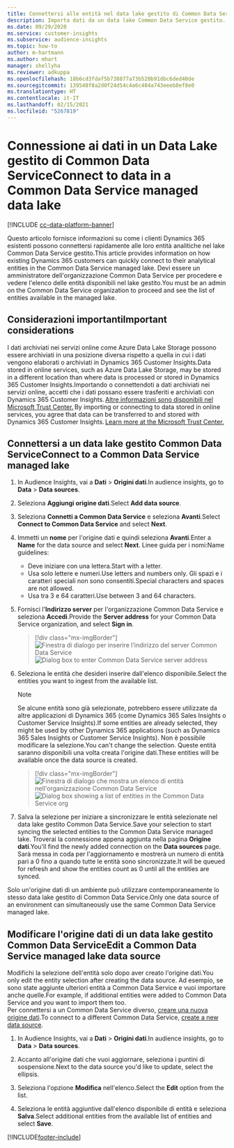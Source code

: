```yaml
---
title: Connettersi alle entità nel data lake gestito di Common Data Service
description: Importa dati da un data lake Common Data Service gestito.
ms.date: 09/29/2020
ms.service: customer-insights
ms.subservice: audience-insights
ms.topic: how-to
author: m-hartmann
ms.author: mhart
manager: shellyha
ms.reviewer: adkuppa
ms.openlocfilehash: 18b6cd3fdaf5b738877a73b520b91dbc6ded40de
ms.sourcegitcommit: 139548f8a2d0f24d54c4a6c404a743eeeb8ef8e0
ms.translationtype: HT
ms.contentlocale: it-IT
ms.lasthandoff: 02/15/2021
ms.locfileid: "5267819"
---
```

# <a name="connect-to-data-in-a-common-data-service-managed-data-lake"></a><span data-ttu-id="0ff7d-103">Connessione ai dati in un Data Lake gestito di Common Data Service</span><span class="sxs-lookup"><span data-stu-id="0ff7d-103">Connect to data in a Common Data Service managed data lake</span></span>

[!INCLUDE [cc-data-platform-banner](../includes/cc-data-platform-banner.md)]

<span data-ttu-id="0ff7d-104">Questo articolo fornisce informazioni su come i clienti Dynamics 365 esistenti possono connettersi rapidamente alle loro entità analitiche nel lake Common Data Service gestito.</span><span class="sxs-lookup"><span data-stu-id="0ff7d-104">This article provides information on how existing Dynamics 365 customers can quickly connect to their analytical entities in the Common Data Service managed lake.</span></span> <span data-ttu-id="0ff7d-105">Devi essere un amministratore dell'organizzazione Common Data Service per procedere e vedere l'elenco delle entità disponibili nel lake gestito.</span><span class="sxs-lookup"><span data-stu-id="0ff7d-105">You must be an admin on the Common Data Service organization to proceed and see the list of entities available in the managed lake.</span></span>

## <a name="important-considerations"></a><span data-ttu-id="0ff7d-106">Considerazioni importanti</span><span class="sxs-lookup"><span data-stu-id="0ff7d-106">Important considerations</span></span>

<span data-ttu-id="0ff7d-107">I dati archiviati nei servizi online come Azure Data Lake Storage possono essere archiviati in una posizione diversa rispetto a quella in cui i dati vengono elaborati o archiviati in Dynamics 365 Customer Insights.</span><span class="sxs-lookup"><span data-stu-id="0ff7d-107">Data stored in online services, such as Azure Data Lake Storage, may be stored in a different location than where data is processed or stored in Dynamics 365 Customer Insights.</span></span><span data-ttu-id="0ff7d-108">Importando o connettendoti a dati archiviati nei servizi online, accetti che i dati possano essere trasferiti e archiviati con Dynamics 365 Customer Insights. [Altre informazioni sono disponibili nel Microsoft Trust Center.](https://www.microsoft.com/trust-center)</span><span class="sxs-lookup"><span data-stu-id="0ff7d-108"> By importing or connecting to data stored in online services, you agree that data can be transferred to and stored with Dynamics 365 Customer Insights. [Learn more at the Microsoft Trust Center.](https://www.microsoft.com/trust-center)</span></span>

## <a name="connect-to-a-common-data-service-managed-lake"></a><span data-ttu-id="0ff7d-109">Connettersi a un data lake gestito Common Data Service</span><span class="sxs-lookup"><span data-stu-id="0ff7d-109">Connect to a Common Data Service managed lake</span></span>

1. <span data-ttu-id="0ff7d-110">In Audience Insights, vai a **Dati** > **Origini dati**.</span><span class="sxs-lookup"><span data-stu-id="0ff7d-110">In audience insights, go to **Data** > **Data sources**.</span></span>

2. <span data-ttu-id="0ff7d-111">Seleziona **Aggiungi origine dati**.</span><span class="sxs-lookup"><span data-stu-id="0ff7d-111">Select **Add data source**.</span></span>

3. <span data-ttu-id="0ff7d-112">Seleziona **Connetti a Common Data Service** e seleziona **Avanti**.</span><span class="sxs-lookup"><span data-stu-id="0ff7d-112">Select **Connect to Common Data Service** and select **Next**.</span></span>

4. <span data-ttu-id="0ff7d-113">Immetti un **nome** per l'origine dati e quindi seleziona **Avanti**.</span><span class="sxs-lookup"><span data-stu-id="0ff7d-113">Enter a **Name** for the data source and select **Next**.</span></span> <span data-ttu-id="0ff7d-114">Linee guida per i nomi:</span><span class="sxs-lookup"><span data-stu-id="0ff7d-114">Name guidelines:</span></span> 
   - <span data-ttu-id="0ff7d-115">Deve iniziare con una lettera.</span><span class="sxs-lookup"><span data-stu-id="0ff7d-115">Start with a letter.</span></span>
   - <span data-ttu-id="0ff7d-116">Usa solo lettere e numeri.</span><span class="sxs-lookup"><span data-stu-id="0ff7d-116">Use letters and numbers only.</span></span> <span data-ttu-id="0ff7d-117">Gli spazi e i caratteri speciali non sono consentiti.</span><span class="sxs-lookup"><span data-stu-id="0ff7d-117">Special characters and spaces are not allowed.</span></span>
   - <span data-ttu-id="0ff7d-118">Usa tra 3 e 64 caratteri.</span><span class="sxs-lookup"><span data-stu-id="0ff7d-118">Use between 3 and 64 characters.</span></span>

5. <span data-ttu-id="0ff7d-119">Fornisci l'**Indirizzo server** per l'organizzazione Common Data Service e seleziona **Accedi**.</span><span class="sxs-lookup"><span data-stu-id="0ff7d-119">Provide the **Server address** for your Common Data Service organization, and select **Sign in**.</span></span>

   > [!div class="mx-imgBorder"]
   > <span data-ttu-id="0ff7d-120">![Finestra di dialogo per inserire l'indirizzo del server Common Data Service](media/enter-CDS-org-details.png)</span><span class="sxs-lookup"><span data-stu-id="0ff7d-120">![Dialog box to enter Common Data Service server address](media/enter-CDS-org-details.png)</span></span>

6. <span data-ttu-id="0ff7d-121">Seleziona le entità che desideri inserire dall'elenco disponibile.</span><span class="sxs-lookup"><span data-stu-id="0ff7d-121">Select the entities you want to ingest from the available list.</span></span>    

   > [!NOTE]
   > <span data-ttu-id="0ff7d-122">Se alcune entità sono già selezionate, potrebbero essere utilizzate da altre applicazioni di Dynamics 365 (come Dynamics 365 Sales Insights o Customer Service Insights).</span><span class="sxs-lookup"><span data-stu-id="0ff7d-122">If some entities are already selected, they might be used by other Dynamics 365 applications (such as Dynamics 365 Sales Insights or Customer Service Insights).</span></span> <span data-ttu-id="0ff7d-123">Non è possibile modificare la selezione.</span><span class="sxs-lookup"><span data-stu-id="0ff7d-123">You can't change the selection.</span></span> <span data-ttu-id="0ff7d-124">Queste entità saranno disponibili una volta creata l'origine dati.</span><span class="sxs-lookup"><span data-stu-id="0ff7d-124">These entities will be available once the data source is created.</span></span>

   > [!div class="mx-imgBorder"]
   > <span data-ttu-id="0ff7d-125">![Finestra di dialogo che mostra un elenco di entità nell'organizzazione Common Data Service](media/select-analytical-entities.png)</span><span class="sxs-lookup"><span data-stu-id="0ff7d-125">![Dialog box showing a list of entities in the Common Data Service org](media/select-analytical-entities.png)</span></span>

7. <span data-ttu-id="0ff7d-126">Salva la selezione per iniziare a sincronizzare le entità selezionate nel data lake gestito Common Data Service.</span><span class="sxs-lookup"><span data-stu-id="0ff7d-126">Save your selection to start syncing the selected entities to the Common Data Service managed lake.</span></span> <span data-ttu-id="0ff7d-127">Troverai la connessione appena aggiunta nella pagina **Origine dati**.</span><span class="sxs-lookup"><span data-stu-id="0ff7d-127">You'll find the newly added connection on the **Data sources** page.</span></span> <span data-ttu-id="0ff7d-128">Sarà messa in coda per l'aggiornamento e mostrerà un numero di entità pari a 0 fino a quando tutte le entità sono sincronizzate.</span><span class="sxs-lookup"><span data-stu-id="0ff7d-128">It will be queued for refresh and show the entities count as 0 until all the entities are synced.</span></span>

<span data-ttu-id="0ff7d-129">Solo un'origine dati di un ambiente può utilizzare contemporaneamente lo stesso data lake gestito di Common Data Service.</span><span class="sxs-lookup"><span data-stu-id="0ff7d-129">Only one data source of an environment can simultaneously use the same Common Data Service managed lake.</span></span>

## <a name="edit-a-common-data-service-managed-lake-data-source"></a><span data-ttu-id="0ff7d-130">Modificare l'origine dati di un data lake gestito Common Data Service</span><span class="sxs-lookup"><span data-stu-id="0ff7d-130">Edit a Common Data Service managed lake data source</span></span>

<span data-ttu-id="0ff7d-131">Modifichi la selezione dell'entità solo dopo aver creato l'origine dati.</span><span class="sxs-lookup"><span data-stu-id="0ff7d-131">You only edit the entity selection after creating the data source.</span></span> <span data-ttu-id="0ff7d-132">Ad esempio, se sono state aggiunte ulteriori entità a Common Data Service e vuoi importare anche quelle.</span><span class="sxs-lookup"><span data-stu-id="0ff7d-132">For example, if additional entities were added to Common Data Service and you want to import them too.</span></span>    
<span data-ttu-id="0ff7d-133">Per connettersi a un Common Data Service diverso, [creare una nuova origine dati](#connect-to-a-common-data-service-managed-lake).</span><span class="sxs-lookup"><span data-stu-id="0ff7d-133">To connect to a different Common Data Service, [create a new data source](#connect-to-a-common-data-service-managed-lake).</span></span>

1. <span data-ttu-id="0ff7d-134">In Audience Insights, vai a **Dati** > **Origini dati**.</span><span class="sxs-lookup"><span data-stu-id="0ff7d-134">In audience insights, go to **Data** > **Data sources**.</span></span>

2. <span data-ttu-id="0ff7d-135">Accanto all'origine dati che vuoi aggiornare, seleziona i puntini di sospensione.</span><span class="sxs-lookup"><span data-stu-id="0ff7d-135">Next to the data source you'd like to update, select the ellipsis.</span></span>

3. <span data-ttu-id="0ff7d-136">Seleziona l'opzione **Modifica** nell'elenco.</span><span class="sxs-lookup"><span data-stu-id="0ff7d-136">Select the **Edit** option from the list.</span></span>

4. <span data-ttu-id="0ff7d-137">Seleziona le entità aggiuntive dall'elenco disponibile di entità e seleziona **Salva**.</span><span class="sxs-lookup"><span data-stu-id="0ff7d-137">Select additional entities from the available list of entities and select **Save**.</span></span>


[!INCLUDE[footer-include](../includes/footer-banner.md)]